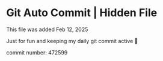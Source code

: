 # Git Auto Commit | Hidden File

This file was added Feb 12, 2025

Just for fun and keeping my daily git commit active 🤪

commit number: 472599
